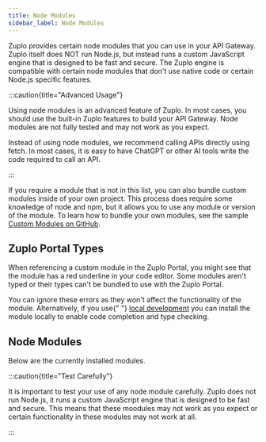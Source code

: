```yaml
---
title: Node Modules
sidebar_label: Node Modules
---
```


Zuplo provides certain node modules that you can use in your API Gateway. Zuplo
itself does NOT run Node.js, but instead runs a custom JavaScript engine that is
designed to be fast and secure. The Zuplo engine is compatible with certain node
modules that don't use native code or certain Node.js specific features.

:::caution{title="Advanced Usage"}

Using node modules is an advanced feature of Zuplo. In most cases, you should
use the built-in Zuplo features to build your API Gateway. Node modules are not
fully tested and may not work as you expect.

Instead of using node modules, we recommend calling APIs directly using fetch.
In most cases, it is easy to have ChatGPT or other AI tools write the code
required to call an API.

:::

If you require a module that is not in this list, you can also bundle custom
modules inside of your own project. This process does require some knowledge of
node and npm, but it allows you to use any module or version of the module. To
learn how to bundle your own modules, see the sample
<a href="https://github.com/zuplo/zuplo/tree/main/examples/custom-module">Custom
Modules on GitHub</a>.

## Zuplo Portal Types

When referencing a custom module in the Zuplo Portal, you might see that the
module has a red underline in your code editor. Some modules aren't typed or
their types can't be bundled to use with the Zuplo Portal.

You can ignore these errors as they won't affect the functionality of the
module. Alternatively, if you use{" "}
<a href="/docs/articles/local-development">local development</a> you can install
the module locally to enable code completion and type checking.

## Node Modules

Below are the currently installed modules.

:::caution{title="Test Carefully"}

It is important to test your use of any node module carefully. Zuplo does not
run Node.js, it runs a custom JavaScript engine that is designed to be fast and
secure. This means that these moodules may not work as you expect or certain
functionality in these modules may not work at all.

:::

<BundlesTable />
